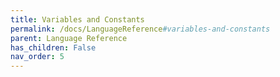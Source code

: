 ```yaml
---
title: Variables and Constants
permalink: /docs/LanguageReference#variables-and-constants
parent: Language Reference
has_children: False
nav_order: 5
---
```

